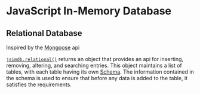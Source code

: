 # JavaScript In-Memory Database

## Relational Database

Inspired by the [Mongoose](mongoosejs.com) api

[`jsimdb.relational()`](module-relational.html) returns an object that provides an api for inserting, removing, altering, and searching entries.
This object maintains a list of tables, with each table having its own [Schema](tutorial-schemas.html).
The information contained in the schema is used to ensure that before any data is added to the table, it satisfies the requirements.